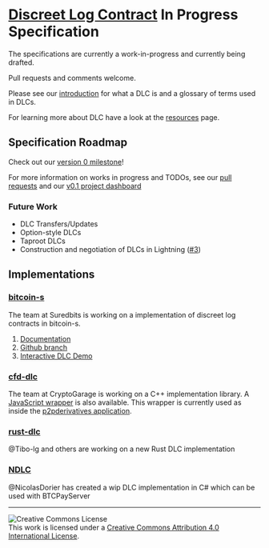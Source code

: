 # [Discreet Log Contract](https://adiabat.github.io/dlc.pdf) In Progress Specification

The specifications are currently a work-in-progress and currently being
drafted.

Pull requests and comments welcome.

Please see our [introduction](Introduction.md) for what a DLC is and a glossary of terms used in DLCs.

For learning more about DLC have a look at the [resources](Resources.md) page.

## Specification Roadmap

Check out our [version 0 milestone](v0Milestone.md)!

For more information on works in progress and TODOs, see our [pull requests](https://github.com/discreetlogcontracts/dlcspecs/pulls) and our [v0.1 project dashboard](https://github.com/discreetlogcontracts/dlcspecs/projects/1)

### Future Work

- DLC Transfers/Updates
- Option-style DLCs
- Taproot DLCs
- Construction and negotiation of DLCs in Lightning ([#3](https://github.com/discreetlogcontracts/dlcspecs/issues/3))

## Implementations

### [bitcoin-s](https://github.com/bitcoin-s/bitcoin-s/tree/adaptor-dlc/dlc/src/main/scala/org/bitcoins/dlc)

The team at Suredbits is working on a implementation of discreet log contracts in bitcoin-s. 

1. [Documentation](https://bitcoin-s.org/docs/next/wallet/dlc)
2. [Github branch](https://github.com/bitcoin-s/bitcoin-s/tree/adaptor-dlc/dlc/src/main/scala/org/bitcoins/dlc)
3. [Interactive DLC Demo](https://scastie.scala-lang.org/nkohen/OVWMOXwPRryREhVNw7pjLw/11)

### [cfd-dlc](https://github.com/p2pderivatives/cfd-dlc)

The team at CryptoGarage is working on a C++ implementation library.
A [JavaScript wrapper](https://github.com/p2pderivatives/cfd-dlc) is also available.
This wrapper is currently used as inside the [p2pderivatives application](https://github.com/p2pderivatives/p2pderivatives-client).

### [rust-dlc](https://github.com/p2pderivatives/rust-dlc)

@Tibo-lg and others are working on a new Rust DLC implementation

### [NDLC](https://github.com/dgarage/NDLC)

@NicolasDorier has created a wip DLC implementation in C# which can be used with BTCPayServer

---

![Creative Commons License](https://i.creativecommons.org/l/by/4.0/88x31.png "License CC-BY")
<br>
This work is licensed under a [Creative Commons Attribution 4.0 International License](http://creativecommons.org/licenses/by/4.0/).
